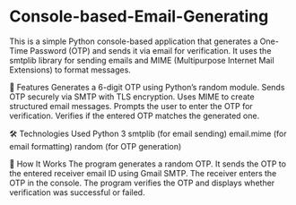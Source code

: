 # Console-based-Email-Generating
This is a simple Python console-based application that generates a One-Time Password (OTP) and sends it via email for verification. It uses the smtplib library for sending emails and MIME (Multipurpose Internet Mail Extensions) to format messages.

🔑 Features
Generates a 6-digit OTP using Python’s random module.
Sends OTP securely via SMTP with TLS encryption.
Uses MIME to create structured email messages.
Prompts the user to enter the OTP for verification.
Verifies if the entered OTP matches the generated one.

🛠️ Technologies Used
Python 3
smtplib (for email sending)
email.mime (for email formatting)
random (for OTP generation)

🚀 How It Works
The program generates a random OTP.
It sends the OTP to the entered receiver email ID using Gmail SMTP.
The receiver enters the OTP in the console.
The program verifies the OTP and displays whether verification was successful or failed.
